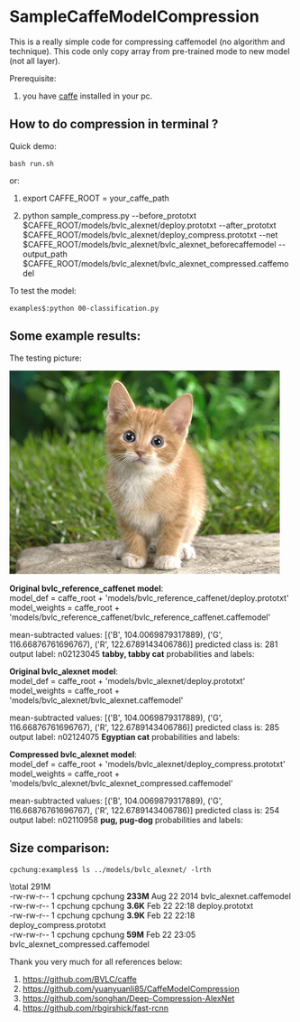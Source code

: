 SampleCaffeModelCompression
===========================

This is a really simple code for compressing caffemodel (no algorithm and technique). This code only copy array from pre-trained mode to new model (not all layer).

Prerequisite:

1. you have [caffe](https://github.com/BVLC/caffe) installed in your pc.

How to do compression in terminal ?
-----------------------------------

Quick demo:

    bash run.sh

or:

1. export CAFFE_ROOT = your_caffe_path

2. python sample_compress.py --before_prototxt $CAFFE_ROOT/models/bvlc_alexnet/deploy.prototxt --after_prototxt $CAFFE_ROOT/models/bvlc_alexnet/deploy_compress.prototxt --net $CAFFE_ROOT/models/bvlc_alexnet/bvlc_alexnet_beforecaffemodel --output_path $CAFFE_ROOT/models/bvlc_alexnet/bvlc_alexnet_compressed.caffemodel


To test the model:

    examples$:python 00-classification.py
    
    

Some example results:
---------------------
The testing picture:

![](examples/images/cat.jpg?raw=true)
   
**Original bvlc_reference_caffenet model**:  
model_def = caffe_root + 'models/bvlc_reference_caffenet/deploy.prototxt'  
model_weights = caffe_root + 'models/bvlc_reference_caffenet/bvlc_reference_caffenet.caffemodel'



mean-subtracted values: [('B', 104.0069879317889), ('G', 116.66876761696767), ('R', 122.6789143406786)]
predicted class is: 281
output label: n02123045 **tabby, tabby cat**
probabilities and labels:



**Original bvlc_alexnet model**:  
model_def = caffe_root + 'models/bvlc_alexnet/deploy.prototxt'  
model_weights = caffe_root + 'models/bvlc_alexnet/bvlc_alexnet.caffemodel'

mean-subtracted values: [('B', 104.0069879317889), ('G', 116.66876761696767), ('R', 122.6789143406786)]
predicted class is: 285
output label: n02124075 **Egyptian cat**
probabilities and labels:

**Compressed bvlc_alexnet model**:  
model_def = caffe_root + 'models/bvlc_alexnet/deploy_compress.prototxt'    
model_weights = caffe_root + 'models/bvlc_alexnet/bvlc_alexnet_compressed.caffemodel'

mean-subtracted values: [('B', 104.0069879317889), ('G', 116.66876761696767), ('R', 122.6789143406786)]
predicted class is: 254
output label: n02110958 **pug, pug-dog**
probabilities and labels:


Size comparison:
----------------

	cpchung:examples$ ls ../models/bvlc_alexnet/ -lrth
\total 291M  
-rw-rw-r-- 1 cpchung cpchung **233M** Aug 22  2014 bvlc_alexnet.caffemodel  
-rw-rw-r-- 1 cpchung cpchung **3.6K** Feb 22 22:18 deploy.prototxt  
-rw-rw-r-- 1 cpchung cpchung **3.9K** Feb 22 22:18 deploy_compress.prototxt  
-rw-rw-r-- 1 cpchung cpchung  **59M** Feb 22 23:05 bvlc_alexnet_compressed.caffemodel  

Thank you very much for all references below:

1. https://github.com/BVLC/caffe
2. https://github.com/yuanyuanli85/CaffeModelCompression
3. https://github.com/songhan/Deep-Compression-AlexNet
4. https://github.com/rbgirshick/fast-rcnn
